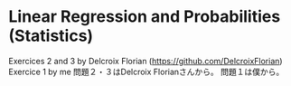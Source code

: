 # Linear Regression and Probabilities (Statistics)

Exercices 2 and 3 by Delcroix Florian (https://github.com/DelcroixFlorian)
Exercice 1 by me
問題２・３はDelcroix Florianさんから。
問題１は僕から。

